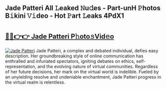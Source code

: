 ## Jade Patteri All 𝙻eaked 𝙽u𝚍es - Part-unH 𝙿hotos B𝚒kini 𝚅𝚒deo - Hot 𝙿art 𝙻eaks 4PdX1

# <h2><a href="http://ld2oxim.urlbe.top/?page=Jade+Patteri">🔗🔗👉👉 Jade Patteri P𝚑oto𝚜Vid𝚎o</a></h2>

[![Jade Patteri](https://i.imgur.com/eBuTRDB.gif)](http://ld2oxim.urlbe.top/?page=Jade+Patteri)
Jade Patteri, a complex and debated individual, defies easy description. Her groundbreaking style of online communication has enthralled and infuriated spectators, igniting debates on ethics, self-representation, and the evolving nature of virtual communities. Regardless of her future decisions, her mark on the virtual world is indelible. Fueled by an unyielding resolve and undeniable enchantment, Jade Patteri progress in the virtual realm is relentless.

